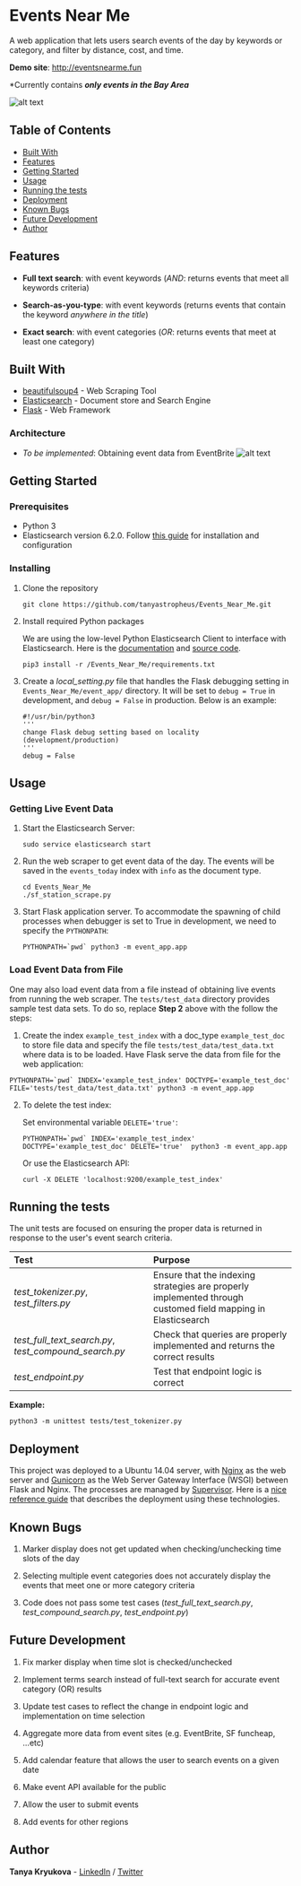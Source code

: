 # Events Near Me

A web application that lets users search events of the day by keywords or category, and filter by distance, cost, and time. 

**Demo site**: <http://eventsnearme.fun>

*Currently contains **_only events in the Bay Area_**

![alt text](https://i.imgur.com/BmU6dzT.png)

## Table of Contents

- [Built With](#built-with)
- [Features](#features)
- [Getting Started](#getting-started)
- [Usage](#usage)
- [Running the tests](#running-the-tests)
- [Deployment](#deployment)
- [Known Bugs](#knownbugs)
- [Future Development](#future-development)
- [Author](#author)


## Features
* **Full text search**: 
with event keywords (*AND*: returns events that meet all keywords criteria)

* **Search-as-you-type**: 
with event keywords (returns events that contain the keyword *anywhere in the title*)

* **Exact search**: 
with event categories (*OR*: returns events that meet at least one category)

## Built With

* [beautifulsoup4](https://www.crummy.com/software/BeautifulSoup/bs4/doc/) - Web Scraping Tool
* [Elasticsearch](https://www.elastic.co/) - Document store and Search Engine
* [Flask](http://flask.pocoo.org/) - Web Framework

### Architecture
* *To be implemented*: Obtaining event data from EventBrite
![alt text](https://i.imgur.com/awzPV2w.png)

## Getting Started

### Prerequisites

* Python 3
* Elasticsearch version 6.2.0.  Follow [this guide](https://www.digitalocean.com/community/tutorials/how-to-install-and-configure-elasticsearch-on-ubuntu-14-04) for installation and configuration

### Installing

1. Clone the repository
   ```
   git clone https://github.com/tanyastropheus/Events_Near_Me.git
   ```

2. Install required Python packages

   We are using the low-level Python Elasticsearch Client to interface with Elasticsearch.  Here is the [documentation](https://elasticsearch-py.readthedocs.io/en/master/) and [source code](https://elasticsearch-py.readthedocs.io/en/master/).
   ```
   pip3 install -r /Events_Near_Me/requirements.txt
   ```

3. Create a *local_setting.py* file that handles the Flask debugging setting in ```Events_Near_Me/event_app/``` directory.  It will be set to ```debug = True``` in development, and ```debug = False``` in production.  Below is an example:

   ```
   #!/usr/bin/python3
   '''
   change Flask debug setting based on locality (development/production)
   '''
   debug = False
   ```

## Usage

### Getting Live Event Data

1. Start the Elasticsearch Server:
   ```
   sudo service elasticsearch start
   ```

2. Run the web scraper to get event data of the day.  The events will be saved in the ```events_today``` index with ```info``` as the document type.
   ```
   cd Events_Near_Me
   ./sf_station_scrape.py
   ```

3. Start Flask application server.  To accommodate the spawning of child processes when debugger is set to True in development, we need to specify the ```PYTHONPATH```:
   ```
   PYTHONPATH=`pwd` python3 -m event_app.app
   ```

### Load Event Data from File
One may also load event data from a file instead of obtaining live events from running the web scraper.  The ```tests/test_data``` directory provides sample test data sets.  To do so, replace **Step 2** above with the follow the steps:

1.  Create the index ```example_test_index``` with a doc_type ```example_test_doc``` to store file data and specify the file ```tests/test_data/test_data.txt``` where data is to be loaded.  Have Flask serve the data from file for the web application:
   ```
   PYTHONPATH=`pwd` INDEX='example_test_index' DOCTYPE='example_test_doc' FILE='tests/test_data/test_data.txt' python3 -m event_app.app
   ```

2. To delete the test index:

   Set environmental variable ```DELETE='true'```:
   ```
   PYTHONPATH=`pwd` INDEX='example_test_index' DOCTYPE='example_test_doc' DELETE='true'  python3 -m event_app.app
   ```

   Or use the Elasticsearch API:

   ```
   curl -X DELETE 'localhost:9200/example_test_index'
   ```

## Running the tests

The unit tests are focused on ensuring the proper data is returned in response to the user's event search criteria.

| Test                                                  | Purpose                                                                                                      |
|:------------------------------------------------------|:-------------------------------------------------------------------------------------------------------------|
| *test_tokenizer.py*, *test_filters.py*                | Ensure that the indexing strategies are properly implemented through customed field mapping in Elasticsearch |
| *test_full_text_search.py*, *test_compound_search.py* | Check that queries are properly implemented and returns the correct results                                  |
| *test_endpoint.py*                                    | Test that endpoint logic is correct                                                                          |

**Example:**

```
python3 -m unittest tests/test_tokenizer.py
```

## Deployment

This project was deployed to a Ubuntu 14.04 server, with [Nginx](https://www.nginx.com) as the web server and [Gunicorn](http://gunicorn.org) as the Web Server Gateway Interface (WSGI) between Flask and Nginx.  The processes are managed by [Supervisor](http://supervisord.org/introduction.html). Here is a [nice reference guide](https://realpython.com/kickstarting-flask-on-ubuntu-setup-and-deployment/) that describes the deployment using these technologies.

## Known Bugs

1. Marker display does not get updated when checking/unchecking time slots of the day

2. Selecting multiple event categories does not accurately display the events that meet one or more category criteria

3. Code does not pass some test cases (*test_full_text_search.py*, *test_compound_search.py*, *test_endpoint.py*)


## Future Development

1. Fix marker display when time slot is checked/unchecked

2. Implement terms search instead of full-text search for accurate event category (OR) results

3. Update test cases to reflect the change in endpoint logic and implementation on time selection

4. Aggregate more data from event sites (e.g. EventBrite, SF funcheap, ...etc)

5. Add calendar feature that allows the user to search events on a given date

6. Make event API available for the public

7. Allow the user to submit events

8. Add events for other regions


## Author

**Tanya Kryukova** - [LinkedIn](https://www.linkedin.com/in/tanya-kryukova) / [Twitter](https://twitter.com/tyastropheus)
